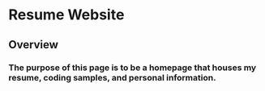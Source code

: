 
# Resume Website

## Overview

### The purpose of this page is to be a homepage that houses my resume, coding samples, and personal information.
